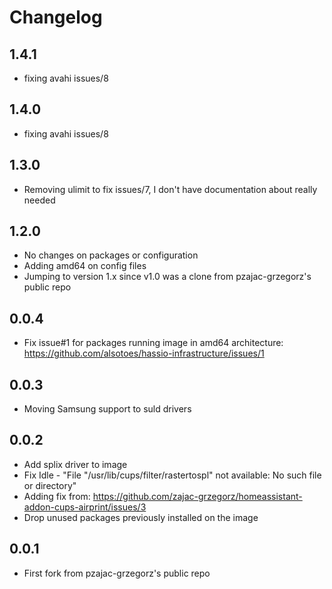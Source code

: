 # Changelog

## 1.4.1

- fixing avahi issues/8

## 1.4.0

- fixing avahi issues/8

## 1.3.0

- Removing ulimit to fix issues/7, I don't have documentation about really needed

## 1.2.0

- No changes on packages or configuration
- Adding amd64 on config files
- Jumping to version 1.x since v1.0 was a clone from pzajac-grzegorz's public repo

## 0.0.4

- Fix issue#1 for packages running image in  amd64 architecture: https://github.com/alsotoes/hassio-infrastructure/issues/1

## 0.0.3

- Moving Samsung support to suld drivers

## 0.0.2

- Add splix driver to image
- Fix Idle - "File "/usr/lib/cups/filter/rastertospl" not available: No such file or directory"
- Adding fix from: https://github.com/zajac-grzegorz/homeassistant-addon-cups-airprint/issues/3
- Drop unused packages previously installed on the image

## 0.0.1

- First fork from pzajac-grzegorz's public repo

